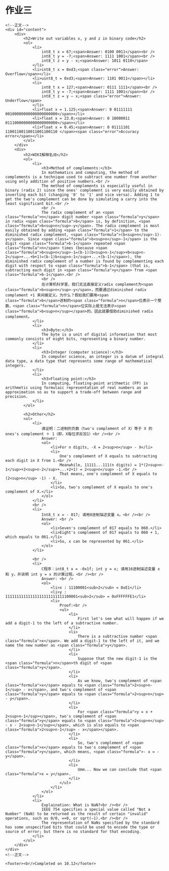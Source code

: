 
<html lang="en">

<head>
	<meta charset="utf-8" />
	<title>作业3</title>
	<link type="text/css" href="hw.css" rel="stylesheet" media="screen" />
</head>

<body>
	<div id="banner"> <!--顶上的深色标语-->
		<h1>作业三</h1>
	</div>

	<!--正文-->
	<div id="content">
		<div>
			<h2>Write out variables x, y and z in binary code</h2>
			<ol>
				<li>
					int8_t x = 67;<span>Answer: 0100 0011</span><br />
					int8_t y = -7;<span>Answer: 1111 1001</span><br />
					int8_t z = y - x;<span>Answer: 1011 0110</span>
				</li>
				<li>int8_t x = 0xd3;<span class="error">Answer: Overflow</span></li>
				<li>uint8_t = 0xd3;<span>Answer: 1101 0011</span></li>
				<li>
					int8_t x = 127;<span>Answer: 0111 1111</span><br />
					int8_t y = -7;<span>Answer: 1111 1001</span><br />
					int8_t z = y – x;<span class="error">Answer: Underflow</span>
				</li>
				<li>float x = 1.125;<span>Answer: 0 01111111 00100000000000000000000</span></li>
				<li>float x = 23.0;<span>Answer: 0 10000011 01110000000000000000000</span></li>
				<li>float x = 0.45;<span>Answer: 0 01111101 11001100110011001100110 </span><span class="error">Accuracy error</span></li>
			</ol>
		</div>
		<div>
			<h2>WIKI解释名词</h2>
			<ol>
				<li>
					<h3>Method of complements:</h3>
					In mathematics and computing, the method of complements is a technique used to subtract one number from another using only addition of positive numbers.<br />
					The method of complements is especially useful in binary (radix 2) since the ones' complement is very easily obtained by inverting each bit (changing '0' to '1' and vice versa). Adding 1 to get the two's complement can be done by simulating a carry into the least significant bit.<br />
					<br />
					The radix complement of an <span class="formula">n</span> digit number <span class="formula">y</span> in radix <span class="formula">b</span> is, by definition, <span class="formula">b<sup>n</sup>-y</span>. The radix complement is most easily obtained by adding <span class="formula">1</span> to the diminished radix complement, <span class="formula">(b<sup>n</sup>-1)-y</span>. Since <span class="formula">b<sup>n</sup>-1</span> is the digit <span class="formula">b-1</span> repeated <span class="formula">n</span> times (because <span class="formula">b<sup>n</sup>-1=(b-1)(b<sup>n-1</sup>+b<sup>n-2</sup>+...+b+1)=(b-1)b<sup>n-1</sup>+...+(b-1)</span>), the diminished radix complement of a number is found by complementing each digit with respect to <span class="formula">b-1</span> (that is, subtracting each digit in <span class="formula">y</span> from <span class="formula">b-1</span>.<br />
					<br />
					在计算机科学里，我们无法直接定义radix complement为<span class="formula">b<sup>n</sup>-y</span>，而要通过diminished radix complement +1 来间接定义。为什么？假如我们要用<span class="formula">b</span>进制的<span class="formula">n</span>位表示一个整数，<span class="formula">n</span>位实际上是无法表示<span class="formula">b<sup>n</sup></span>的。因此就要借助diminished radix complement。
				</li>
				<li>
					<h3>Byte:</h3>
					The byte is a unit of digital information that most commonly consists of eight bits, representing a binary number.
				</li>
				<li>
					<h3>Integer (computer science):</h3>
					In computer science, an integer is a datum of integral data type, a data type that represents some range of mathematical integers.
				</li>
				<li>
					<h3>Floating point:</h3>
					In computing, floating-point arithmetic (FP) is arithmetic using formulaic representation of real numbers as an approximation so as to support a trade-off between range and precision.
				</li>
			</ol>

			<h2>Other</h2>
			<ol>
				<li>
					请证明：二进制的负数（two's complement of X）等于 X 的 ones's complement ＋ 1（即，X每位求反加1）<br /><br />
					Answer: 
					<ol>
						<li>For n digits, -X = 2<sup>n</sup> - X</li>
						<li>
							One's complement of X equals to subtracting each digit in X from 1.<br />
							Meanwhile, 11111...111(n digits) = 1*(2<sup>n-1</sup>+2<sup>n-2</sup>+...+2+1) = 2<sup>n</sup> -1.<br />
							That means, one's complement of X equals to (2<sup>n</sup> -1) - X.
						</li>
						<li>So, two's complement of X equals to one's complement of X.</li>
					</ol>
				</li>
				<br />
				<li>
					Int8_t x = - 017; 请用8进制描述变量 x。<br /><br />
					Answer: <br />
					<ol>
						<li>Seven's complement of 017 equals to 060.</li>
						<li>Eight's complement of 017 equals to 060 + 1, which equals to 061.</li>
						<li>So, x can be represented by 061.</li>
					</ol>
				</li>

				<br />
				<li>
					C程序：int8_t x = -0x1f; int y = x; 请用16进制描述变量 x 和 y，并说明 int y = x 的计算过程。<br /><br />
					Answer: <br />
					<ol>
						<li>x : 11100001<sub>2</sub> = 0xE1</li>
						<li>y : 11111111111111111111111111100001<sub>2</sub> = 0xFFFFFFE1</li>
						<li>
							Proof:<br />
							<ul>
								<li>
									First let's see what will happen if we add a digit-1 to the left of a subtractive number.
								</li>
								<li>
									There is a subtractive number <span class="formula">x</span>. We add a digit-1 to the left of it, and we name the new number as <span class="formula">y</span>.
								</li>
								<li>
									Suppose that the new digit-1 is the <span class="formula">n</span>th digit of <span class="formula">y</span>.
								</li>
								<li>
									As we know, two's complement of <span class="formula">x</span> equals to <span class="formula">2<sup>n-1</sup> - x</span>, and two's complement of <span class="formula">y</span> equals to <span class="formula">2<sup>n</sup> - y</span>.
								</li>
								<li>
									For <span class="formula">y = x + 2<sup>n-1</sup></span>, two's complement of <span class="formula">y</span> equals to <span class="formula">2<sup>n</sup> - x - 2<sup>n-1</sup></span>, which is also equals to <span class="formula">2<sup>n-1</sup> - x</span></span>.
								</li>
								<li>
									So, two's complement of <span class="formula">x</span> equals to two's complement of <span class="formula">y</span>, which means, <span class="formula">- x = - y</span>.
								</li>
								<li>
									Umm... Now we can conclude that <span class="formula">x = y</span>.
								</li>
							</ul>
						</li>
					</ol>
				</li>
				<li>
					Explaination: What is NaN?<br /><br />
					IEEE 754 specifies a special value called "Not a Number" (NaN) to be returned as the result of certain "invalid" operations, such as 0/0, ∞×0, or sqrt(−1).<br /><br />
					The representation of NaNs specified by the standard has some unspecified bits that could be used to encode the type or source of error; but there is no standard for that encoding.
				</li>
			</ol>
		</div>
	</div>
	<!--正文-->

	<footer><br/>Completed on 10.12</footer>
</body>
</html>
